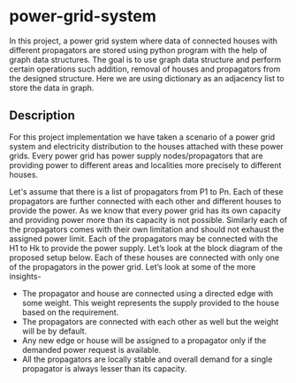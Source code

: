 # power-grid-system

In this project, a power grid system where data of connected houses with different propagators are stored using python program with the help of graph data structures. The goal is to use graph data structure and perform certain operations such addition, removal of houses and propagators from the designed structure. Here we are using dictionary as an adjacency list to store the data in graph.

## Description

For this project implementation we have taken a scenario of a power grid system and electricity distribution to the houses attached with these power grids. Every power grid has power supply nodes/propagators that are providing power to different areas and localities more precisely to different houses.

Let's assume that there is a list of propagators from P1 to Pn. Each of these propagators are further connected with each other and different houses to provide the power. As we know that every power grid has its own capacity and providing power more than its capacity is not possible. Similarly each of the propagators comes with their own limitation and should not exhaust the assigned power limit. Each of the propagators may be connected with the H1 to Hk to provide the power supply. Let’s look at the block diagram of the proposed setup below. Each of these houses are connected with only one of the propagators in the power grid. Let’s look at some of the more insights-

- The propagator and house are connected using a directed edge with some weight. This weight represents the supply provided to the house based on the requirement.
- The propagators are connected with each other as well but the weight will be by default.
- Any new edge or house will be assigned to a propagator only if the demanded power request is available.
- All the propagators are locally stable and overall demand for a single propagator is always lesser than its capacity.
